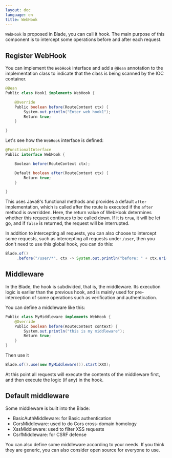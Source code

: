 ```yaml
---
layout: doc
language: en
title: WebHook
---
```


`WebHook` is proposed in Blade, you can call it hook. The main purpose of this component is to intercept some operations before and after each request.

## Register WebHook

You can implement the `WebHook` interface and add a `@Bean` annotation to the implementation class to indicate that the class is being scanned by the IOC container.

```java
@Bean
Public class Hook1 implements WebHook {

    @Override
    Public boolean before(RouteContext ctx) {
        System.out.println("Enter web hook1");
        Return true;
    }

}
```

Let's see how the `WebHook` interface is defined:

```java
@FunctionalInterface
Public interface WebHook {

    Boolean before(RouteContext ctx);

    Default boolean after(RouteContext ctx) {
        Return true;
    }

}
```

This uses Java8's functional methods and provides a default `after` implementation, which is called after the route is executed if the `after` method is overridden.
Here, the return value of WebHook determines whether this request continues to be called down. If it is `true`, it will be let go, and if `false` is returned, the request will be interrupted.

In addition to intercepting all requests, you can also choose to intercept some requests, such as intercepting all requests under `/user`, then you don't need to use this global hook, you can do this:

```java
Blade.of()
     .before("/user/*", ctx -> System.out.println("before: " + ctx.uri()))
```

## Middleware

In the Blade, the hook is subdivided, that is, the middleware. Its execution logic is earlier than the previous hook, and is mainly used for pre-interception of some operations such as verification and authentication.

You can define a middleware like this:

```java
Public class MyMiddleware implements WebHook {
    @Override
    Public boolean before(RouteContext context) {
        System.out.println("this is my middleware");
        Return true;
    }
}
```

Then use it

```java
Blade.of().use(new MyMiddleware()).start(XXX);
```

At this point all requests will execute the contents of the middleware first, and then execute the logic (if any) in the hook.

## Default middleware

Some middleware is built into the Blade:

- BasicAuthMiddleware: for Basic authentication
- CorsMiddleware: used to do Cors cross-domain homology
- XssMiddleware: used to filter XSS requests
- CsrfMiddleware: for CSRF defense

You can also define some middleware according to your needs. If you think they are generic, you can also consider open source for everyone to use.